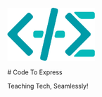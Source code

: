 <p align="left"><img src="logos/soft/icon.png" alt="Code To Express" height="120px"></p>
# Code To Express

Teaching Tech, Seamlessly!
